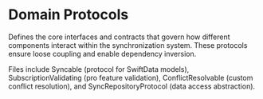 # Domain Protocols

Defines the core interfaces and contracts that govern how different components interact within the synchronization system. These protocols ensure loose coupling and enable dependency inversion.

Files include Syncable (protocol for SwiftData models), SubscriptionValidating (pro feature validation), ConflictResolvable (custom conflict resolution), and SyncRepositoryProtocol (data access abstraction).